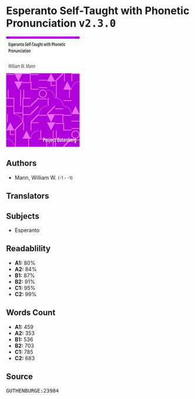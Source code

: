 # Esperanto Self-Taught with Phonetic Pronunciation <kbd>v2.3.0</kbd>

![](./cover.medium.jpg "")

## Authors


 - Mann, William W. <small>(-1 - -1)</small>

## Translators



## Subjects


 - Esperanto

## Readablility


 - **A1:** 80%
 - **A2:** 84%
 - **B1:** 87%
 - **B2:** 91%
 - **C1:** 95%
 - **C2:** 99%

## Words Count


 - **A1:** 459
 - **A2:** 353
 - **B1:** 536
 - **B2:** 703
 - **C1:** 785
 - **C2:** 683

## Source


<kbd>GUTHENBURGE:23984</kbd>
